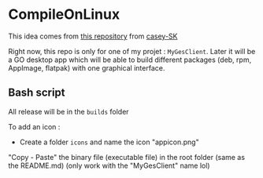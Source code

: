 # CompileOnLinux

This idea comes from [this repository](https://github.com/casey-SK/helloWorld-deb-rpm-flatpak-appImage) from [casey-SK](https://github.com/casey-SK)

Right now, this repo is only for one of my projet : `MyGesClient`.
Later it will be a GO desktop app which will be able to build different packages (deb, rpm, AppImage, flatpak) with one graphical interface.

## Bash script

All release will be in the `builds` folder

To add an icon :
- Create a folder `icons` and name the icon "appicon.png"

"Copy - Paste" the binary file (executable file) in the root folder (same as the README.md) (only work with the "MyGesClient" name lol)